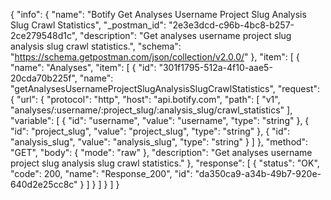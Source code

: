 {
  "info": {
    "name": "Botify Get Analyses Username Project Slug Analysis Slug Crawl Statistics",
    "_postman_id": "2e3e3dcd-c96b-4bc8-b257-2ce279548d1c",
    "description": "Get analyses username project slug analysis slug crawl statistics.",
    "schema": "https://schema.getpostman.com/json/collection/v2.0.0/"
  },
  "item": [
    {
      "name": "Analyses",
      "item": [
        {
          "id": "301f1795-512a-4f10-aae5-20cda70b225f",
          "name": "getAnalysesUsernameProjectSlugAnalysisSlugCrawlStatistics",
          "request": {
            "url": {
              "protocol": "http",
              "host": "api.botify.com",
              "path": [
                "v1",
                "analyses/:username/:project_slug/:analysis_slug/crawl_statistics"
              ],
              "variable": [
                {
                  "id": "username",
                  "value": "username",
                  "type": "string"
                },
                {
                  "id": "project_slug",
                  "value": "project_slug",
                  "type": "string"
                },
                {
                  "id": "analysis_slug",
                  "value": "analysis_slug",
                  "type": "string"
                }
              ]
            },
            "method": "GET",
            "body": {
              "mode": "raw"
            },
            "description": "Get analyses username project slug analysis slug crawl statistics."
          },
          "response": [
            {
              "status": "OK",
              "code": 200,
              "name": "Response_200",
              "id": "da350ca9-a34b-49b7-920e-640d2e25cc8c"
            }
          ]
        }
      ]
    }
  ]
}
